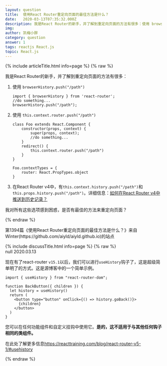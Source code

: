 ```yaml
---
layout: question
title:  使用React Router重定向页面的最佳方法是什么？
date:   2020-03-13T07:35:32.000Z
description: 我是React Router的新手，并了解到重定向页面的方法有很多：使用 browserHistory.push("/path")import ...
img: 
author: 凯梅小胖
category: question
answer: 1
tags: reactjs React.js
topic: React.js
---
```

<div class="article-root">
  <div class="article">
    {% include articleTitle.html info=page %}
    {% raw %}
    <div class="article-content"><p><font style="vertical-align: inherit;"><font style="vertical-align: inherit;">我是React Router的新手，并了解到重定向页面的方法有很多：</font></font></p>

<ol>
<li><p><font style="vertical-align: inherit;"><font style="vertical-align: inherit;">使用 </font></font><code>browserHistory.push("/path")</code></p>

<pre><code>import { browserHistory } from 'react-router';<font></font>
//do something...<font></font>
browserHistory.push("/path");<font></font>
</code></pre></li>
<li><p><font style="vertical-align: inherit;"><font style="vertical-align: inherit;">使用 </font></font><code>this.context.router.push("/path")</code></p>

<pre><code>class Foo extends React.Component {<font></font>
    constructor(props, context) {<font></font>
        super(props, context);<font></font>
        //do something...<font></font>
    }<font></font>
    redirect() {<font></font>
        this.context.router.push("/path")<font></font>
    }<font></font>
}<font></font>
<font></font>
Foo.contextTypes = {<font></font>
    router: React.PropTypes.object<font></font>
}<font></font>
</code></pre></li>
<li><p><font style="vertical-align: inherit;"><font style="vertical-align: inherit;">在React Router v4中，有</font></font><code>this.context.history.push("/path")</code><font style="vertical-align: inherit;"><font style="vertical-align: inherit;">和</font></font><code>this.props.history.push("/path")</code><font style="vertical-align: inherit;"><font style="vertical-align: inherit;">。</font><font style="vertical-align: inherit;">详细信息：</font></font><a href="https://stackoverflow.com/questions/42701129/how-to-push-to-history-in-react-router-v4"><font style="vertical-align: inherit;"><font style="vertical-align: inherit;">如何在React Router v4中推送到历史记录？</font></font></a></p></li>
</ol>

<p><font style="vertical-align: inherit;"><font style="vertical-align: inherit;">我对所有这些选项感到困惑，是否有最佳的方法来重定向页面？</font></font></p></div>
    {% endraw %}
  </div>
  <p class="winter_mark">第1394篇《使用React Router重定向页面的最佳方法是什么？》来自Winter(https://github.com/aiyld/aiyld.github.io)的站点</p>
  <div class="discuss-wrapper">
    {% include discussTitle.html info=page %}
    {% raw %}
    <div class="discuss-item">
        <div class="discuss-parent">
          <div class="discuss-meta">
            <span class="discuss-user">null</span>
            <span class="discuss-time">2020.03.13</span>
          </div>
          <div class="discuss-comment"><p><font style="vertical-align: inherit;"><font style="vertical-align: inherit;">现在有了react-router </font></font><code>v15.1</code><font style="vertical-align: inherit;"><font style="vertical-align: inherit;">以后，我们可以进行</font></font><code>useHistory</code><font style="vertical-align: inherit;"><font style="vertical-align: inherit;">钩子了，这是超级简单明了的方式。</font><font style="vertical-align: inherit;">这是源博客中的一个简单示例。</font></font></p>

<pre><code>import { useHistory } from "react-router-dom";<font></font>
<font></font>
function BackButton({ children }) {<font></font>
  let history = useHistory()<font></font>
  return (<font></font>
    &lt;button type="button" onClick={() =&gt; history.goBack()}&gt;<font></font>
      {children}<font></font>
    &lt;/button&gt;<font></font>
  )<font></font>
}<font></font>
</code></pre>

<p><font style="vertical-align: inherit;"><font style="vertical-align: inherit;">您可以在任何功能组件和自定义挂钩中使用它。</font></font><strong><font style="vertical-align: inherit;"><font style="vertical-align: inherit;">是的，这不适用于与其他任何钩子相同的类组件。</font></font></strong> </p>

<p><font style="vertical-align: inherit;"><font style="vertical-align: inherit;">在此处了解更多信息</font></font><a href="https://reacttraining.com/blog/react-router-v5-1/#usehistory" rel="nofollow noreferrer"><font style="vertical-align: inherit;"><font style="vertical-align: inherit;">https://reacttraining.com/blog/react-router-v5-1/#usehistory</font></font></a></p></div>
        </div></div>
    {% endraw %}
  </div>
<div>
